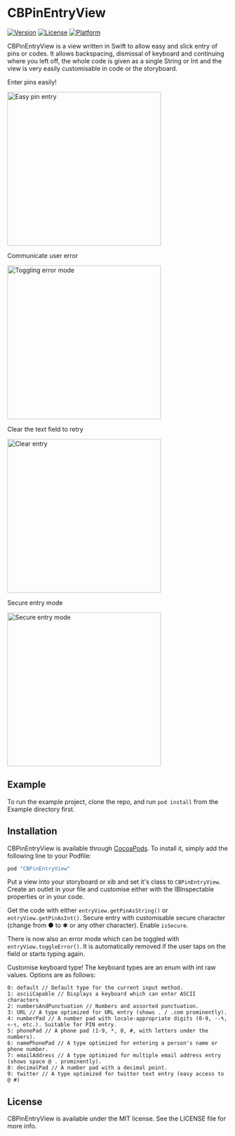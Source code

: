 # CBPinEntryView

[![Version](https://img.shields.io/cocoapods/v/CBPinEntryView.svg?style=flat)](http://cocoapods.org/pods/CBPinEntryView)
[![License](https://img.shields.io/cocoapods/l/CBPinEntryView.svg?style=flat)](http://cocoapods.org/pods/CBPinEntryView)
[![Platform](https://img.shields.io/cocoapods/p/CBPinEntryView.svg?style=flat)](http://cocoapods.org/pods/CBPinEntryView)

CBPinEntryView is a view written in Swift to allow easy and slick entry of pins or codes. It allows backspacing, dismissal of keyboard and continuing where you left off, the whole code is given as a single String or Int and the view is very easily customisable in code or the storyboard.

Enter pins easily!

<img src='http://i.imgur.com/75oYhG5.gif' alt='Easy pin entry' width='350'>

Communicate user error

<img src='http://i.imgur.com/UU5Xm7X.gif' alt='Toggling error mode' width='350'>

Clear the text field to retry

<img src='http://i.imgur.com/ABZH0Ea.gif' alt='Clear entry' width='350'>

Secure entry mode

<img src='http://i.imgur.com/zAhXL7O.gif' alt='Secure entry mode' width='350'>

## Example

To run the example project, clone the repo, and run `pod install` from the Example directory first.

## Installation

CBPinEntryView is available through [CocoaPods](http://cocoapods.org). To install
it, simply add the following line to your Podfile:

```ruby
pod "CBPinEntryView"
```
Put a view into your storyboard or xib and set it's class to `CBPinEntryView`. Create an outlet in your file and customise either with the IBInspectable properties or in your code.

Get the code with either `entryView.getPinAsString()` or `entryView.getPinAsInt()`. Secure entry with customisable secure character (change from ● to ✱ or any other character). Enable `isSecure`.

There is now also an error mode which can be toggled with `entryView.toggleError()`. It is automatically removed if the user taps on the field or starts typing again.

Customise keyboard type! The keyboard types are an enum with int raw values. Options are as follows:

```
0: default // Default type for the current input method.
1: asciiCapable // Displays a keyboard which can enter ASCII characters
2: numbersAndPunctuation // Numbers and assorted punctuation.
3: URL // A type optimized for URL entry (shows . / .com prominently).
4: numberPad // A number pad with locale-appropriate digits (0-9, ۰-۹, ०-९, etc.). Suitable for PIN entry.
5: phonePad // A phone pad (1-9, *, 0, #, with letters under the numbers).
6: namePhonePad // A type optimized for entering a person's name or phone number.
7: emailAddress // A type optimized for multiple email address entry (shows space @ . prominently).
8: decimalPad // A number pad with a decimal point.
9: twitter // A type optimized for twitter text entry (easy access to @ #)
```

## License

CBPinEntryView is available under the MIT license. See the LICENSE file for more info.
